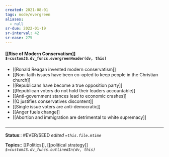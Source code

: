 ```yaml
---
created: 2021-08-01
tags: node/evergreen
aliases:
  - null
sr-due: 2022-01-19
sr-interval: 42
sr-ease: 275
---
```


#### [[Rise of Modern Conservatism]] `$=customJS.dv_funcs.evergreenHeader(dv, this)`

- [[Ronald Reagan invented modern conservatism]]
- [[Non-faith issues have been co-opted to keep people in the Christian church]]
- [[Republicans have become a true opposition party]]
- [[Republican voters do not hold their leaders accountable]]
- [[Anti-government stances lead to economic crashes]]
- [[Q justifies conservatives discontent]]
- [[Single issue voters are anti-democratic]]
- [[Anger fuels change]]
- [[Abortion and immigration are detrimental to white supremacy]]

### <hr class="footnote"/>

**Status**:: #EVER/SEED 
*edited `=this.file.mtime`*

**Topics**::  [[Politics]], [[political strategy]]
*`$=customJS.dv_funcs.outlinedIn(dv, this)`*




